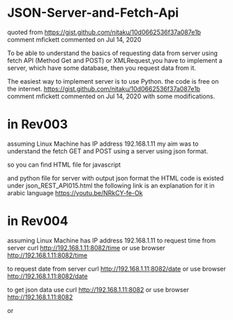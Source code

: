 # JSON-Server-and-Fetch-Api
quoted from 
https://gist.github.com/nitaku/10d0662536f37a087e1b
comment 
mfickett commented on Jul 14, 2020

To be able to understand the basics of requesting data from server using
fetch API (Method Get and POST) or XMLRequest,you have to implement a 
server, which have some database, then you request data from it.

The easiest way to implement server is to use Python.
the code is free on the internet.
https://gist.github.com/nitaku/10d0662536f37a087e1b
comment 
mfickett commented on Jul 14, 2020
with some modifications.


# in Rev003
assuming Linux Machine has IP address 192.168.1.11
my aim was to understand the fetch GET and POST using a server using json format.

so you can find HTML file for javascript

and python file for server with output json format
the HTML code is existed under json_REST_API015.html
the following link is an explanation for it in arabic language
https://youtu.be/NRkCY-fe-Ok


# in Rev004
assuming Linux Machine has IP address 192.168.1.11
to request time from server 
curl http://192.168.1.11:8082/time
or 
use browser
http://192.168.1.11:8082/time

to request date from server 
curl http://192.168.1.11:8082/date
or 
use browser
http://192.168.1.11:8082/date


to get json data
use
curl http://192.168.1.11:8082
or 
use browser
http://192.168.1.11:8082


or 
